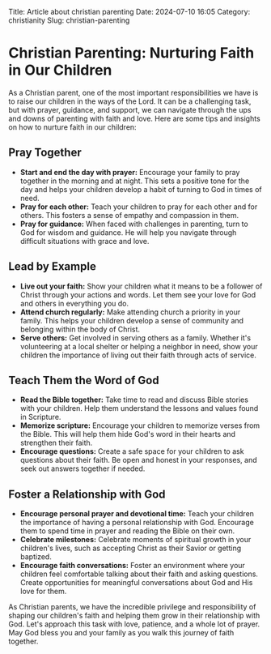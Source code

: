 Title: Article about christian parenting
Date: 2024-07-10 16:05
Category: christianity
Slug: christian-parenting

# Christian Parenting: Nurturing Faith in Our Children

As a Christian parent, one of the most important responsibilities we have is to raise our children in the ways of the Lord. It can be a challenging task, but with prayer, guidance, and support, we can navigate through the ups and downs of parenting with faith and love. Here are some tips and insights on how to nurture faith in our children:

## Pray Together

- **Start and end the day with prayer:** Encourage your family to pray together in the morning and at night. This sets a positive tone for the day and helps your children develop a habit of turning to God in times of need.
- **Pray for each other:** Teach your children to pray for each other and for others. This fosters a sense of empathy and compassion in them.
- **Pray for guidance:** When faced with challenges in parenting, turn to God for wisdom and guidance. He will help you navigate through difficult situations with grace and love.

## Lead by Example

- **Live out your faith:** Show your children what it means to be a follower of Christ through your actions and words. Let them see your love for God and others in everything you do.
- **Attend church regularly:** Make attending church a priority in your family. This helps your children develop a sense of community and belonging within the body of Christ.
- **Serve others:** Get involved in serving others as a family. Whether it's volunteering at a local shelter or helping a neighbor in need, show your children the importance of living out their faith through acts of service.

## Teach Them the Word of God

- **Read the Bible together:** Take time to read and discuss Bible stories with your children. Help them understand the lessons and values found in Scripture.
- **Memorize scripture:** Encourage your children to memorize verses from the Bible. This will help them hide God's word in their hearts and strengthen their faith.
- **Encourage questions:** Create a safe space for your children to ask questions about their faith. Be open and honest in your responses, and seek out answers together if needed.

## Foster a Relationship with God

- **Encourage personal prayer and devotional time:** Teach your children the importance of having a personal relationship with God. Encourage them to spend time in prayer and reading the Bible on their own.
- **Celebrate milestones:** Celebrate moments of spiritual growth in your children's lives, such as accepting Christ as their Savior or getting baptized.
- **Encourage faith conversations:** Foster an environment where your children feel comfortable talking about their faith and asking questions. Create opportunities for meaningful conversations about God and His love for them.

As Christian parents, we have the incredible privilege and responsibility of shaping our children's faith and helping them grow in their relationship with God. Let's approach this task with love, patience, and a whole lot of prayer. May God bless you and your family as you walk this journey of faith together.
